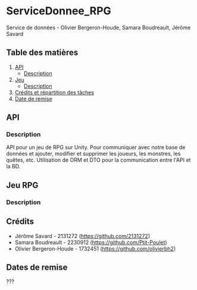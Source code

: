 # ServiceDonnee_RPG
Service de données - Olivier Bergeron-Houde, Samara Boudreault, Jérôme Savard

## Table des matières
1. [API](#API)
   - [Description](#descriptionAPI)
2. [Jeu](#Jeu)
   - [Description](#descriptionJeu)
3. [Crédits et répartition des tâches](#credits)
4. [Date de remise](#dateRemise)

## API <a name="API"></a>
### Description <a name="descriptionAPI"></a>
API pour un jeu de RPG sur Unity. 
Pour communiquer avec notre base de données et ajouter, modifier et supprimer les joueurs, les monstres, les quêtes, etc.
Utilisation de ORM et DTO pour la communication entre l'API et la BD.

## Jeu RPG <a name="Jeu"></a>
### Description  <a name="descriptionJeu"></a>

## Crédits <a name="credits"></a>
- Jérôme Savard - 2131272 (https://github.com/2131272)
- Samara Boudreault - 2230912 (https://github.com/Ptit-Poulet)
- Olivier Bergeron-Houde - 1732451 (https://github.com/olivierbh2)

## Dates de remise <a name="dateRemise"></a>
???
